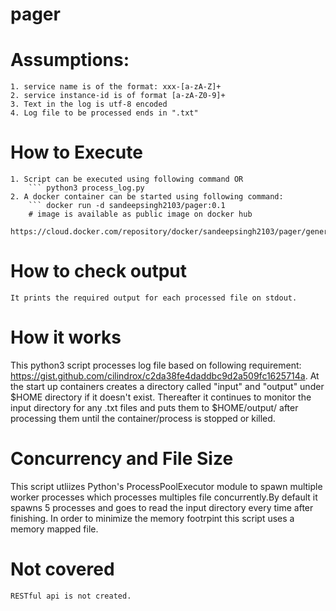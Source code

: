 # pager
# Assumptions:
    1. service name is of the format: xxx-[a-zA-Z]+
    2. service instance-id is of format [a-zA-Z0-9]+
    3. Text in the log is utf-8 encoded
    4. Log file to be processed ends in ".txt"

# How to Execute
    1. Script can be executed using following command OR
        ``` python3 process_log.py
    2. A docker container can be started using following command:
        ``` docker run -d sandeepsingh2103/pager:0.1
        # image is available as public image on docker hub
        https://cloud.docker.com/repository/docker/sandeepsingh2103/pager/general 

# How to check output
    It prints the required output for each processed file on stdout.
    
# How it works
This python3 script processes log file based on following requirement: https://gist.github.com/cilindrox/c2da38fe4daddbc9d2a509fc1625714a.
At the start up containers creates a directory called "input" and "output" under $HOME directory if it doesn't exist. Thereafter it continues to monitor the input directory for any .txt files and puts them to $HOME/output/ after processing them until the container/process is stopped or killed.
    
# Concurrency and File Size
This script utliizes Python's ProcessPoolExecutor module to spawn multiple worker processes which processes multiples file concurrently.By  default it spawns 5 processes and goes to read the input directory every time after finishing. In order to minimize the memory footrpint this script uses a memory mapped file.
     
# Not covered
    RESTful api is not created.
